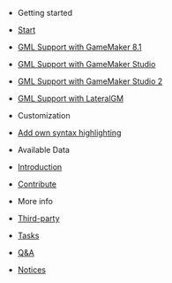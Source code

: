 - Getting started

 - [Start](Usage/Start.md)
 - [GML Support with GameMaker 8.1](Usage/gm81.md)
 - [GML Support with GameMaker Studio](Usage/gms.md)
 - [GML Support with GameMaker Studio 2](Usage/gms2.md)
 - [GML Support with LateralGM](Usage/lgm.md)

- Customization

 - [Add own syntax highlighting](OwnSyntax.md)

- Available Data

 - [Introduction](AvailableData/Index.md)

- [Contribute](Contribute.md)

- More info

 - [Third-party](Moreinfo/Thirdparty.md)
 - [Tasks](Moreinfo/Tasks.md)
 - [Q&A](Moreinfo/QA.md)
 - [Notices](Moreinfo/Notices.md)